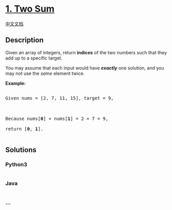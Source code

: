 # [1. Two Sum](https://leetcode.com/problems/two-sum)

[中文文档](/solution/0000-0099/0001.Two%20Sum/README.md)

## Description
<p>Given an array of integers, return <strong>indices</strong> of the two numbers such that they add up to a specific target.</p>



<p>You may assume that each input would have <strong><em>exactly</em></strong> one solution, and you may not use the <em>same</em> element twice.</p>



<p><strong>Example:</strong></p>



<pre>

Given nums = [2, 7, 11, 15], target = 9,



Because nums[<strong>0</strong>] + nums[<strong>1</strong>] = 2 + 7 = 9,

return [<strong>0</strong>, <strong>1</strong>].

</pre>




## Solutions


<!-- tabs:start -->

### **Python3**

```python

```

### **Java**

```java

```

### **...**
```

```

<!-- tabs:end -->